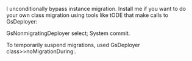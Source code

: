 I unconditionally bypass instance migration. 
Install me if you want to do your own class migration using tools like tODE that make calls to GsDeployer:

  GsNonmigratingDeployer select;
  System commit.

To temporarily suspend migrations, used GsDeployer class>>noMigrationDuring:.
